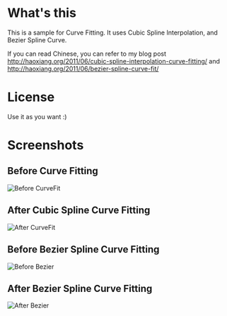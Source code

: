 # What's this
This is a sample for Curve Fitting.
It uses Cubic Spline Interpolation,
and Bezier Spline Curve.

If you can read Chinese, you can refer to my blog post <http://haoxiang.org/2011/06/cubic-spline-interpolation-curve-fitting/>
and <http://haoxiang.org/2011/06/bezier-spline-curve-fit/>

# License
Use it as you want :)

# Screenshots

## Before Curve Fitting
![Before CurveFit](https://github.com/pppoe/Sample-CurveFit/raw/master/screenshots/nofit.png)

## After Cubic Spline Curve Fitting
![After CurveFit](https://github.com/pppoe/Sample-CurveFit/raw/master/screenshots/dofit.png)

## Before Bezier Spline Curve Fitting
![Before Bezier](https://github.com/pppoe/Sample-CurveFit/raw/master/screenshots/nobezier.png)

## After Bezier Spline Curve Fitting
![After Bezier](https://github.com/pppoe/Sample-CurveFit/raw/master/screenshots/dobezier.png)

